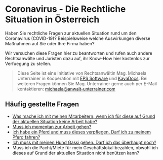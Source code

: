 # Coronavirus - Die Rechtliche Situation in Österreich

Haben Sie rechtliche Fragen zur aktuellen Situation rund um den Coronavirus (COVID-19)? Beispielsweise welche Auswirkungen diverse Maßnahmen auf Sie oder Ihre Firma haben?

Wir versuchen diese Fragen hier zu beantworten und rufen auch andere Rechtsanwälte und Juristen dazu auf, ihr Know-How hier kostenlos zur Verfuegung zu stellen.

> Diese Seite ist eine Initiative von Rechtsanwältin Mag. Michaela Unterrainer in Kooperation mit [EPS Software](http://www.eps-software.at) und [KavaDocs](https://www.kavadocs.com). Bei weiteren Fragen können Sie Mag. Unterrainer gerne auch per E-Mail kontaktieren: <a href="michaela@anwalt-unterrainer.com">michaela@anwalt-unterrainer.com</a>

## Häufig gestellte Fragen

* [Was mache ich mit meinen Mitarbeitern, wenn ich für diese auf Grund der aktuellen Situation keine Arbeit habe?](/firmen/arbeitgeber)
* [Muss ich momentan zur Arbeit gehen?](/privat/arbeitnehmer)
* [Ich habe ein Pferd und muss dieses verpflegen. Darf ich zu meinem Pferd fahren?](/tierhaltung/pferde)
* [Ich muss mit meinen Hund Gassi gehen. Darf ich das überhaupt noch?](/tierhaltung/haustiere)
* Muss ich die Pacht/Miete für mein Geschäftslokal bezahlen, obwohl ich dieses auf Grund der aktuellen Situation nicht benützen kann?
